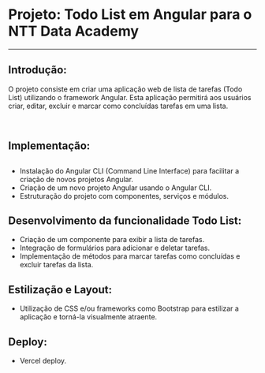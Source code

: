 
<h1>Projeto: Todo List em Angular para o NTT Data Academy</h1>

<hr>

<h2>Introdução:</h2> </p>
O projeto consiste em criar uma aplicação web de lista de tarefas (Todo List) utilizando o framework Angular. Esta aplicação permitirá aos usuários criar, editar, excluir e marcar como concluídas tarefas em uma lista.</p><br>

<h2>Implementação:<h2></h2></p>

- Instalação do Angular CLI (Command Line Interface) para facilitar a criação de novos projetos Angular.
- Criação de um novo projeto Angular usando o Angular CLI.
- Estruturação do projeto com componentes, serviços e módulos.

<h2>Desenvolvimento da funcionalidade Todo List:</h2></p>

- Criação de um componente para exibir a lista de tarefas.
- Integração de formulários para adicionar e deletar tarefas.
- Implementação de métodos para marcar tarefas como concluídas e excluir tarefas da lista.

<h2>Estilização e Layout:</h2> </p>

- Utilização de CSS e/ou frameworks como Bootstrap para estilizar a aplicação e torná-la visualmente atraente.

<h2>Deploy:</h2> </p>

- Vercel deploy.
